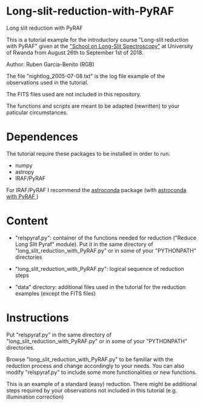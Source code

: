 # Long-slit-reduction-with-PyRAF
Long slit reduction with PyRAF

This is a tutorial example for the introductory course "Long-slit reduction with PyRAF" given at the ["School on Long-Slit Spectroscopy"](https://sites.google.com/site/schoolonspectroscopy/home) at University of Rwanda from August 26th to September 1st of 2018.

Author: Ruben Garcia-Benito (RGB)

The file "nightlog_2005-07-08.txt" is the log file example of the observations used in the tutorial. 

The FITS files used are not included in this repository. 

The functions and scripts are meant to be adapted (rewritten) to your paticular circumstances.

# Dependences

The tutorial require these packages to be installed in order to run:

+ numpy
+ astropy
+ IRAF/PyRAF

For IRAF/PyRAF I recommend the [astroconda](https://astroconda.readthedocs.io/en/latest/) package (with [astroconda with PyRAF
](https://astroconda.readthedocs.io/en/latest/installation.html#legacy-software-stack-with-iraf))

# Content

* "relspyraf.py": container of the functions needed for reduction ("Reduce Long Slit Pyraf" module). Put it in the same directory of "long_slit_reduction_with_PyRAF.py" or in some of your "PYTHONPATH" directories

* "long_slit_reduction_with_PyRAF.py": logical sequence of reduction steps 

* "data" directory: additional files used in the tutorial for the reduction examples (except the FITS files)

# Instructions

Put "relspyraf.py" in the same directory of "long_slit_reduction_with_PyRAF.py" or in some of your "PYTHONPATH" directories.

Browse "long_slit_reduction_with_PyRAF.py" to be familiar with the reduction process and change accordingly to your needs. You can also modify "relspyraf.py" to include some more functionalities or new functions. 

This is an example of a standard (easy) reduction. There might be additional steps required by your observations not included in this tutorial (e.g. illumination correction)
